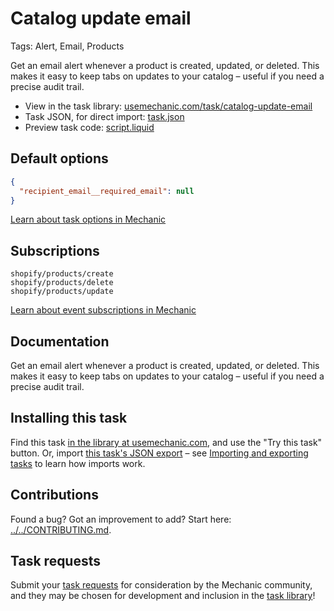 # Catalog update email

Tags: Alert, Email, Products

Get an email alert whenever a product is created, updated, or deleted. This makes it easy to keep tabs on updates to your catalog – useful if you need a precise audit trail.

* View in the task library: [usemechanic.com/task/catalog-update-email](https://usemechanic.com/task/catalog-update-email)
* Task JSON, for direct import: [task.json](../../tasks/catalog-update-email.json)
* Preview task code: [script.liquid](./script.liquid)

## Default options

```json
{
  "recipient_email__required_email": null
}
```

[Learn about task options in Mechanic](https://docs.usemechanic.com/article/471-task-options)

## Subscriptions

```liquid
shopify/products/create
shopify/products/delete
shopify/products/update
```

[Learn about event subscriptions in Mechanic](https://docs.usemechanic.com/article/408-subscriptions)

## Documentation

Get an email alert whenever a product is created, updated, or deleted. This makes it easy to keep tabs on updates to your catalog – useful if you need a precise audit trail.

## Installing this task

Find this task [in the library at usemechanic.com](https://usemechanic.com/task/catalog-update-email), and use the "Try this task" button. Or, import [this task's JSON export](../../tasks/catalog-update-email.json) – see [Importing and exporting tasks](https://docs.usemechanic.com/article/505-importing-and-exporting-tasks) to learn how imports work.

## Contributions

Found a bug? Got an improvement to add? Start here: [../../CONTRIBUTING.md](../../CONTRIBUTING.md).

## Task requests

Submit your [task requests](https://mechanic.canny.io/task-requests) for consideration by the Mechanic community, and they may be chosen for development and inclusion in the [task library](https://tasks.mechanic.dev/)!
